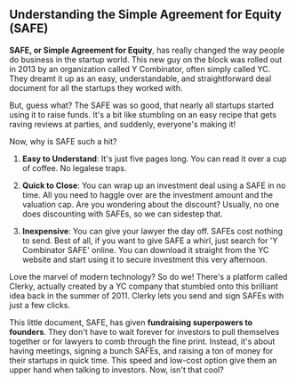 ## Understanding the Simple Agreement for Equity (SAFE)

**SAFE, or Simple Agreement for Equity**, has really changed the way people do business in the startup world. This new guy on the block was rolled out in 2013 by an organization called Y Combinator, often simply called YC. They dreamt it up as an easy, understandable, and straightforward deal document for all the startups they worked with.

But, guess what? The SAFE was so good, that nearly all startups started using it to raise funds. It's a bit like stumbling on an easy recipe that gets raving reviews at parties, and suddenly, everyone's making it! 

Now, why is SAFE such a hit? 

1. **Easy to Understand**: It's just five pages long. You can read it over a cup of coffee. No legalese traps. 

2. **Quick to Close**: You can wrap up an investment deal using a SAFE in no time. All you need to haggle over are the investment amount and the valuation cap. Are you wondering about the discount? Usually, no one does discounting with SAFEs, so we can sidestep that.

3. **Inexpensive**: You can give your lawyer the day off. SAFEs cost nothing to send. Best of all, if you want to give SAFE a whirl, just search for 'Y Combinator SAFE' online. You can download it straight from the YC website and start using it to secure investment this very afternoon. 

Love the marvel of modern technology? So do we! There's a platform called Clerky, actually created by a YC company that stumbled onto this brilliant idea back in the summer of 2011. Clerky lets you send and sign SAFEs with just a few clicks.

This little document, SAFE, has given **fundraising superpowers to founders**. They don't have to wait forever for investors to pull themselves together or for lawyers to comb through the fine print. Instead, it's about having meetings, signing a bunch SAFEs, and raising a ton of money for their startups in quick time. This speed and low-cost option give them an upper hand when talking to investors. Now, isn't that cool?